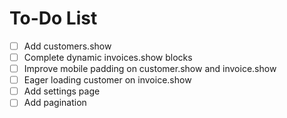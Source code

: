 # To-Do List

-   [ ] Add customers.show
-   [ ] Complete dynamic invoices.show blocks
-   [ ] Improve mobile padding on customer.show and invoice.show
-   [ ] Eager loading customer on invoice.show
-   [ ] Add settings page
-   [ ] Add pagination
